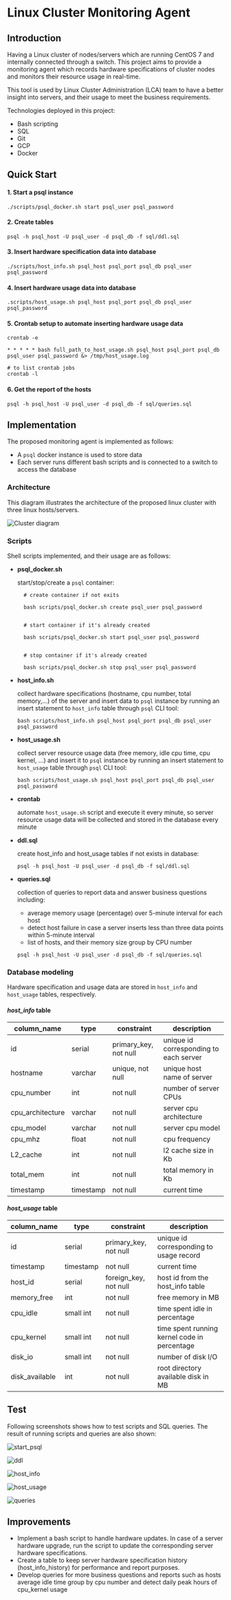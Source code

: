 # Linux Cluster Monitoring Agent
## Introduction
Having a Linux cluster of nodes/servers which are running CentOS 7 and internally connected through a switch. 
This project aims to provide a monitoring agent which records hardware specifications of cluster nodes and monitors 
their resource usage in real-time. 

This tool is used by Linux Cluster Administration (LCA) team to have a better insight into servers, and their usage 
to meet the business requirements.  

Technologies deployed in this project:
* Bash scripting
* SQL
* Git
* GCP
* Docker

## Quick Start
#### 1. Start a psql instance 
```
./scripts/psql_docker.sh start psql_user psql_password
```
#### 2. Create tables 
```
psql -h psql_host -U psql_user -d psql_db -f sql/ddl.sql
```
#### 3. Insert hardware specification data into database 
```
./scripts/host_info.sh psql_host psql_port psql_db psql_user psql_password
```
#### 4. Insert hardware usage data into database
```
.scripts/host_usage.sh psql_host psql_port psql_db psql_user psql_password
```
#### 5. Crontab setup to automate inserting hardware usage data
```
crontab -e

* * * * * bash full_path_to_host_usage.sh psql_host psql_port psql_db psql_user psql_password &> /tmp/host_usage.log 

# to list crontab jobs
crontab -l 
```
#### 6. Get the report of the hosts
```
psql -h psql_host -U psql_user -d psql_db -f sql/queries.sql
```

## Implementation
The proposed monitoring agent is implemented as follows: 

- A `psql` docker instance is used to store data
- Each server runs different bash scripts and is connected to a switch to access the database 

### Architecture
This diagram illustrates the architecture of the proposed linux cluster with three linux hosts/servers.

![Cluster diagram](./assets/linux_monitoring1.png)


### Scripts
Shell scripts implemented, and their usage are as follows:
* **psql_docker.sh**
  
    start/stop/create a `psql` container:
  ```
    # create container if not exits
    
    bash scripts/psql_docker.sh create psql_user psql_password

  
    # start container if it's already created

    bash scripts/psql_docker.sh start psql_user psql_password


    # stop container if it's already created
    
    bash scripts/psql_docker.sh stop psql_user psql_password
  ```


* **host_info.sh**
  
    collect hardware specifications (hostname, cpu number, total memory,...) of the server and insert data to `psql` 
    instance by running an insert statement to `host_info` table through `psql` CLI tool:

    `bash scripts/host_info.sh psql_host psql_port psql_db psql_user psql_password`
  

* **host_usage.sh** 
  
    collect server resource usage data (free memory, idle cpu time, cpu kernel, ...) and insert it to `psql` instance 
    by running an insert statement to `host_usage` table through `psql` CLI tool:

    `bash scripts/host_usage.sh psql_host psql_port psql_db psql_user psql_password`
  

* **crontab** 
  
    automate `host_usage.sh` script and execute it every minute, so server resource usage data will be collected and
    stored in the database every minute


* **ddl.sql**
  
  create host_info and host_usage tables if not exists in database:
  
  `psql -h psql_host -U psql_user -d psql_db -f sql/ddl.sql`


* **queries.sql** 
    
    collection of queries to report data and answer business questions including:
    - average memory usage (percentage) over 5-minute interval for each host
    - detect host failure in case a server inserts less than three data points within 5-minute interval
    - list of hosts, and their memory size group by CPU number
    
    `psql -h psql_host -U psql_user -d psql_db -f sql/queries.sql`
      
### Database modeling
Hardware specification and usage data are stored in `host_info` and `host_usage` tables, respectively.

#### *host_info* table
column_name | type | constraint | description
----------- | ----- | --------------- | -----------
id | serial | primary_key, not null | unique id corresponding to each server
hostname | varchar | unique, not null | unique host name of server 
cpu_number | int | not null | number of server CPUs 
cpu_architecture | varchar | not null | server cpu architecture
cpu_model | varchar | not null | server cpu model
cpu_mhz | float | not null | cpu frequency
L2_cache | int | not null | l2 cache size in Kb
total_mem | int | not null | total memory in Kb 
timestamp | timestamp | not null | current time


#### *host_usage* table
column_name | type | constraint | description
----------- | ----- | --------------- | --------
id | serial | primary_key, not null | unique id corresponding to usage record
timestamp | timestamp | not null | current time 
host_id | serial | foreign_key, not null | host id from the host_info table
memory_free | int | not null | free memory in MB
cpu_idle | small int | not null | time spent idle in percentage
cpu_kernel | small int | not null | time spent running kernel code in percentage
disk_io | small int | not null | number of disk I/O
disk_available | int | not null | root directory available disk in MB

## Test
Following screenshots shows how to test scripts and SQL queries. The result of running scripts and queries are also
shown:


![start_psql](./assets/start.png)


![ddl](./assets/ddl.png)


![host_info](./assets/info.png)


![host_usage](./assets/usage.png)


![queries](./assets/queries.png)

    
## Improvements
- Implement a bash script to handle hardware updates. In case of a server hardware upgrade, run the script to update 
  the corresponding server hardware specifications. 
- Create a table to keep server hardware specification history (host_info_history) for performance and report purposes.
- Develop queries for more business questions and reports such as hosts average idle time group by cpu number and 
  detect daily peak hours of cpu_kernel usage 